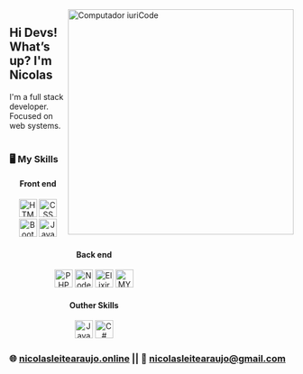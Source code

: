 <img src="https://i.ibb.co/YZGwjsc/Developer-activity-bro.png" min-width="400px" max-width="400px" width="400px" align="right" alt="Computador iuriCode">
<h2 align="left">Hi Devs! What’s up? <strong> I'm Nicolas</strong></h2>
I'm a full stack developer. Focused on web systems.
<br>
<br>
<h3> <strong>🖥️ My Skills </strong></h3>
<div style="left: 50px;width: 300px;"> 
	<center>
		<div class="separator"><h4>Front end</h4></div>
		<p>
			<img height="32" src="https://upload.wikimedia.org/wikipedia/commons/thumb/6/61/HTML5_logo_and_wordmark.svg/1200px-HTML5_logo_and_wordmark.svg.png" alt="HTML5"/>
			<img height="32" src="https://www.logolynx.com/images/logolynx/7e/7eed17a45f24e41077eb7cad1d031492.png" alt="CSS" title="CSS" />
			<img height="32" src="https://getbootstrap.com.br/docs/4.1/assets/img/bootstrap-stack.png" alt="Bootstrap" title="Boots" />
			<img height="32" src="https://upload.wikimedia.org/wikipedia/commons/thumb/9/99/Unofficial_JavaScript_logo_2.svg/1024px-Unofficial_JavaScript_logo_2.svg.png" alt="Javascript" title="Javascript" />  
		</p>
		<div class="separator"><h4>Back end</h4></div>
		<p>
			<img height="32" src="https://upload.wikimedia.org/wikipedia/commons/thumb/2/27/PHP-logo.svg/1200px-PHP-logo.svg.png" alt="PHP" title="PHP" />
			<img height="32" src="https://upload.wikimedia.org/wikipedia/commons/thumb/d/d9/Node.js_logo.svg/1200px-Node.js_logo.svg.png" alt="NodeJs" title="NodeJs" />
			<img height="32" src="https://elixir-lang.org/images/logo/logo.png" alt="Elixir" title="Elixir" />
			<img height="32" src="https://download.logo.wine/logo/MySQL/MySQL-Logo.wine.png" alt="MYSQL" title="Mysql" />   
		</p>
		<div class="separator"><h4>Outher Skills</h4></div>
		<p>
			<img height="32" src="https://1000logos.net/wp-content/uploads/2020/09/Java-Logo.png" alt="Java" title="Java" />
			<img height="32" src="https://seeklogo.com/images/C/c-sharp-c-logo-02F17714BA-seeklogo.com.png" alt="C#" title="C#" />
		</p>
	</center>
</div>
<h3 align="left">🌐 <a href="http://nicolasleitearaujo.online">nicolasleitearaujo.online</a> || 📧 <a href="mailto:nicolasleitearaujo@gmail.com">nicolasleitearaujo@gmail.com</a></h3>
